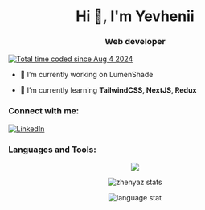 <h1 align="center">Hi 👋, I'm Yevhenii</h1>
<h3 align="center">Web developer</h3>

<p align="left"> 
<a href="https://wakatime.com/@f422e0d8-eb2d-4323-83c6-d0eb19e42fc6"><img src="https://wakatime.com/badge/user/f422e0d8-eb2d-4323-83c6-d0eb19e42fc6.svg" alt="Total time coded since Aug 4 2024" /></a></p>


- 🔭 I’m currently working on LumenShade

- 🌱 I’m currently learning **TailwindCSS, NextJS, Redux**

<h3 align="left">Connect with me:</h3>
<p align="left">
<a href="https://www.linkedin.com/in/yevhenii-zhelezniakov/" target="_blank"><img src="https://img.shields.io/badge/LinkedIn-%230077B5.svg?&style=flat-square&logo=linkedin&logoColor=white" alt="LinkedIn"></a>

</p>

<h3 align="left">Languages and Tools:</h3>
<p align="center">
  <a href="https://skillicons.dev">
    <img src="https://skillicons.dev/icons?i=git,js,ts,react,nodejs,mongodb,firebase" />
  </a>
</p>
<p align="center">
<img src="https://github-readme-stats.vercel.app/api?username=zhenyaz&theme=dark&show_icons=true&hide_border=true&count_private=true" alt="zhenyaz stats"/>
<p align="center">
  <img src="https://github-readme-stats.vercel.app/api/top-langs/?username=zhenyaz&theme=dark&show_icons=true&hide_border=true&layout=compact" alt="language stat"/>
</p>
</p>

